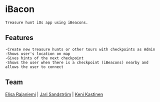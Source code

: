 # iBacon
```
Treasure hunt iOs app using iBeacons.
```

## Features
```
-Create new treasure hunts or other tours with checkpoints as Admin
-Shows user's location on map
-Gives hints of the next checkpoint
-Shows the user when there is a checkpoint (iBeacons) nearby and allows the user to connect
```

## Team

[Elisa Rajaniemi](https://github.com/elisara/) | [Jari Sandström](https://github.com/jarisand/) | [Keni Kastinen](https://github.com/KeniKastinen/)

